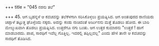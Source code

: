 +++
title = "045 ನರನು ತಲೆ"

+++
45. ಆಗ ಬೃಹನ್ನಳೆ ಆ ಕವಚವನ್ನು ತಲೆಕೆಳಗಾಗಿ ಸರಿಸಿಕೊಳ್ಳಲು ಪ್ರಯತ್ನಿಸಿದ. ಆಗ ಅಂತಃಪುರದ ರಾಣಿಯರು ಚಪ್ಪಾಳೆ ತಟ್ಟುತ್ತ ಘೊಳ್ಳೆಂದು ನಕ್ಕರು. ಅದನ್ನು ಕಂಡು ನಾಚಿದಂತೆ ಅರ್ಜುನನು ಮತ್ತೆ ತೊಡಲು ಹೋದ. ಈ ಬಾರಿ ಮೇಲ್ಮುಖವಾಗಿ ತೊಡಲು ಪ್ರಯತ್ನಿಸಿದ. ಉತ್ತರೆಗೂ ನಗು ಬಂತು. ಆಗ ಉತ್ತರ ಕುಮಾರನು "ಉತ್ತರೆ ! ಹಾಗೆ ಮಾಡಬಾರದು. ಪಾಪ, ಸಾರಥಿಗೆ ಇವೆಲ್ಲ ಗೊತ್ತಿಲ್ಲ. ಇದರಲ್ಲಿ ತಪ್ಪಿಲ್ಲವಲ್ಲ" ಎಂದು ಹೇಳಿ ತಾನೇ ಆ ಕವಚವನ್ನು ಸಾರಥಿಗೆ ತೊಡಿಸಿದ.